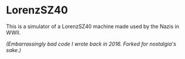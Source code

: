 # LorenzSZ40
This is a simulator of a LorenzSZ40 machine made used by the Nazis in WWII.

*(Embarrassingly bad code I wrote back in 2016. Forked for nostalgia's sake.)*
